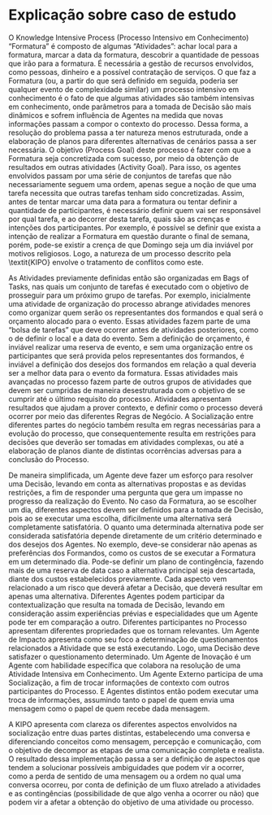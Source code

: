 # Explicação sobre caso de estudo

O Knowledge Intensive Process (Processo Intensivo em Conhecimento) “Formatura” é composto de algumas “Atividades”: achar local para a formatura, marcar a data da formatura, descobrir a quantidade de pessoas que irão para a formatura. É necessária a gestão de recursos envolvidos, como pessoas, dinheiro e a possível contratação de serviços. O que faz a Formatura (ou, a partir do que será definido em seguida, poderia ser qualquer evento de complexidade similar) um processo intensivo em conhecimento é o fato de que algumas atividades são também intensivas em conhecimento, onde parâmetros para a tomada de Decisão são mais dinâmicos e sofrem influência de Agentes na medida que novas informações passam a compor o contexto do processo. Dessa forma, a resolução do problema passa a ter natureza menos estruturada, onde a elaboração de planos para diferentes alternativas de cenários passa a ser necessária. O objetivo (Process Goal) deste processo é fazer com que a Formatura seja concretizada com sucesso, por meio da obtenção de resultados em outras atividades (Activity Goal). Para isso, os agentes envolvidos passam por uma série de conjuntos de tarefas que não necessariamente seguem uma ordem, apenas segue a noção de que uma tarefa necessita que outras tarefas tenham sido concretizadas. Assim, antes de tentar marcar uma data para a formatura ou tentar definir a quantidade de participantes, é necessário definir quem vai ser responsável por qual tarefa, e ao decorrer desta tarefa, quais são as crenças e intenções dos participantes. Por exemplo, é possível se definir que exista a intenção de realizar a Formatura em questão durante o final de semana, porém, pode-se existir a crença de que Domingo seja um dia inviável por motivos religiosos. Logo, a natureza de um processo descrito pela \textit{KIPO} envolve o tratamento de conflitos como este.  

As Atividades previamente definidas então são organizadas em Bags of Tasks, nas quais um conjunto de tarefas é executado com o objetivo de prosseguir para um próximo grupo de tarefas. Por exemplo, inicialmente uma atividade de organização do processo abrange atividades menores como organizar quem serão os representantes dos formandos e qual será o orçamento alocado para o evento. Essas atividades fazem parte de uma “bolsa de tarefas” que deve ocorrer antes de atividades posteriores, como o de definir o local e a data do evento. Sem a definição de orçamento, é inviável realizar uma reserva de evento, e sem uma organização entre os participantes que será provida pelos representantes dos formandos, é inviável a definição dos desejos dos formandos em relação a qual deveria ser a melhor data para o evento da formatura. Essas atividades mais avançadas no processo fazem parte de outros grupos de atividades que devem ser cumpridas de maneira desestruturada com o objetivo de se cumprir até o último requisito do processo. 
Atividades apresentam resultados que ajudam a prover contexto, e definir como o processo deverá ocorrer por meio das diferentes Regras de Negócio. A Socialização entre diferentes partes do negócio também resulta em regras necessárias para a evolução do processo, que consequentemente resulta em restrições para decisões que deverão ser tomadas em atividades complexas, ou até a elaboração de planos diante de distintas ocorrências adversas para a conclusão do Processo. 

De maneira simplificada, um Agente deve fazer um esforço para resolver uma Decisão, levando em conta as alternativas propostas e as devidas restrições, a fim de responder uma pergunta que gera um impasse no progresso da realização do Evento. No caso da Formatura, ao se escolher um dia, diferentes aspectos devem ser definidos para a tomada de Decisão, pois ao se executar uma escolha, dificilmente uma alternativa será completamente satisfatória. O quanto uma determinada alternativa pode ser considerada satisfatória depende diretamente de um critério determinado e dos desejos dos Agentes. No exemplo, deve-se considerar não apenas as preferências dos Formandos, como os custos de se executar a Formatura em um determinado dia. Pode-se definir um plano de contingência, fazendo mais de uma reserva de data caso a alternativa principal seja descartada, diante dos custos estabelecidos previamente. Cada aspecto vem relacionado a um risco que deverá afetar a Decisão, que deverá resultar em apenas uma alternativa. Diferentes Agentes podem participar da contextualização que resulta na tomada de Decisão, levando em consideração assim experiências prévias e especialidades que um Agente pode ter em comparação a outro. 
Diferentes participantes no Processo apresentam diferentes propriedades que os tornam relevantes. Um Agente de Impacto apresenta como seu foco a determinação de questionamentos relacionados a Atividade que se está executando. Logo, uma Decisão deve satisfazer o questionamento determinado. Um Agente de Inovação é um Agente com habilidade específica que colabora na resolução de uma Atividade Intensiva em Conhecimento. Um Agente Externo participa de uma Socialização, a fim de trocar informações de contexto com outros participantes do Processo. E Agentes distintos então podem executar uma troca de informações, assumindo tanto o papel de quem envia uma mensagem como o papel de quem recebe dada mensagem. 

A KIPO apresenta com clareza os diferentes aspectos envolvidos na socialização entre duas partes distintas, estabelecendo uma conversa e diferenciando conceitos como mensagem, percepção e comunicação, com o objetivo de decompor as etapas de uma comunicação completa e realista. O resultado dessa implementação passa a ser a definição de aspectos que tendem a solucionar possíveis ambiguidades que podem vir a ocorrer, como a perda de sentido de uma mensagem ou a ordem no qual uma conversa ocorreu, por conta de definição de um fluxo atrelado a atividades e as contingências (possibilidade de que algo venha a ocorrer ou não) que podem vir a afetar a obtenção do objetivo de uma atividade ou processo. 
